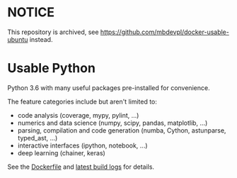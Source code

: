 # NOTICE

This repository is archived, see https://github.com/mbdevpl/docker-usable-ubuntu instead.

# Usable Python

Python 3.6 with many useful packages pre-installed for convenience.

The feature categories include but aren't limited to:

* code analysis (coverage, mypy, pylint, ...)
* numerics and data science (numpy, scipy, pandas, matplotlib, ...)
* parsing, compilation and code generation (numba, Cython, astunparse, typed_ast, ...)
* interactive interfaces (ipython, notebook, ...)
* deep learning (chainer, keras)

See the [Dockerfile](Dockerfile) and [latest build logs](https://cloud.docker.com/app/mbdevpl/repository/docker/mbdevpl/usable-python/builds) for details.
